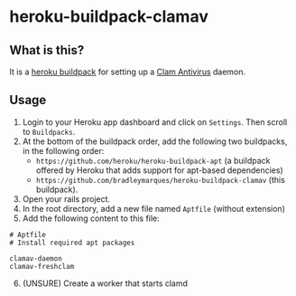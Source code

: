 # heroku-buildpack-clamav

## What is this?

It is a [heroku buildpack](http://devcenter.heroku.com/articles/buildpacks) for setting up a [Clam Antivirus](https://www.clamav.net/) daemon.

## Usage

1. Login to your Heroku app dashboard and click on `Settings`.  Then scroll to `Buildpacks`.
2. At the bottom of the buildpack order, add the following two buildpacks, in the following order:
    + `https://github.com/heroku/heroku-buildpack-apt` (a buildpack offered by Heroku that adds support for apt-based dependencies)
    + `https://github.com/bradleymarques/heroku-buildpack-clamav` (this buildpack).
3. Open your rails project.
4. In the root directory, add a new file named `Aptfile` (without extension)
5. Add the following content to this file:

```
# Aptfile
# Install required apt packages

clamav-daemon
clamav-freshclam
```

6. (UNSURE) Create a worker that starts clamd
